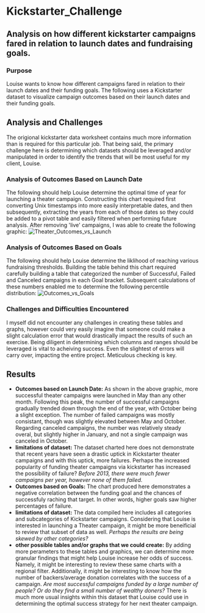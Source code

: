 # Kickstarter_Challenge

## Analysis on how different kickstarter campaigns fared in relation to launch dates and fundraising goals.

### Purpose

Louise wants to know how different campaigns fared in relation to their launch dates and their funding goals. The following uses a Kickstarter dataset to visualize campaign outcomes based on their launch dates and their funding goals.

## Analysis and Challenges

The origional kickstarter data worksheet contains much more information than is required for this particular job. That being said, the primary challenge here is determining which datasets should be leveraged and/or manipulated in order to identify the trends that will be most useful for my client, Louise.

### Analysis of Outcomes Based on Launch Date

The following should help Louise determine the optimal time of year for launching a theater campaign. Constructing this chart required first converting Unix timestamps into more easily interpretable dates, and then subsequently, extracting the years from each of those dates so they could be added to a pivot table and easily filtered when performing future analysis. After removing 'live' campaigns, I was able to create the following graphic:
![Theater_Outcomes_vs_Launch](https://user-images.githubusercontent.com/106599446/171684771-faa47548-156f-4d07-899a-2a8d3f34d589.png)

### Analysis of Outcomes Based on Goals

The following should help Louise determine the liklihood of reaching various fundraising thresholds. Building the table behind this chart required carefully building a table that categorized the number of Successful, Failed and Canceled campaigns in each Goal bracket. Subsequent calculations of these numbers enabled me to determine the following percentile distribution:
![Outcomes_vs_Goals](https://user-images.githubusercontent.com/106599446/171684811-c2c36b26-522d-4e8c-8d1e-6dfdba612232.png)

### Challenges and Difficulties Encountered

I myself did not encounter any challenges in creating these tables and graphs, however could very easily imagine that someone could make a slight calculation error that would drastically impact the results of such an exercise. Being diligent in determining which columns and ranges should be leveraged is vital to acheiving success. Even the slightest of errors will carry over, impacting the entire project. Meticulous checking is key.

## Results

- **Outcomes based on Launch Date:** As shown in the above graphic, more successful theater campaigns were launched in May than any other month. Following this peak, the number of successful campaigns gradually trended down through the end of the year, with October being a slight exception. The number of failed campaigns was mostly consistant, though was slightly elevated between May and October. Regarding canceled campaigns, the number was relatively steady overal, but slightly higher in January, and not a single campaign was canceled in October.
 - **limitations of dataset:** The dataset charted here does not demonstrate that recent years have seen a drastic uptick in Kickstarter theater campaigns and with this uptick, more failures. Perhaps the increased popularity of funding theater campaigns via kickstarter has increased the possibility of failure? _Before 2013, there were much fewer campaigns per year, however none of them failed._ 
- **Outcomes based on Goals:** The chart produced here demonstrates a negative correlation between the funding goal and the chances of successfuly raching that target. In other words, higher goals saw higher percentages of failure.
 - **limitations of dataset:** The data compiled here includes all categories and subcategories of Kickstarter campaigns. Considering that Louise is interested in launching a Theater campaign, it might be more beneificial to review that subset of data as well. _Perhaps the results are being skewed by other categories?_
- **other possible tables and/or graphs that we could create:** By adding more perameters to these tables and graphics, we can determine more granular findings that might help Louise increase her odds of success. Namely, it might be interesting to review these same charts with a regional filter. Additionally, it might be interesting to know how the number of backers/average donation correlates with the success of a campaign. _Are most successful campaigns funded by a large number of people? Or do they find a small number of wealthy doners?_ There is much more usual insights within this dataset that Louise could use in determining the optimal success strategy for her next theater campaign.
